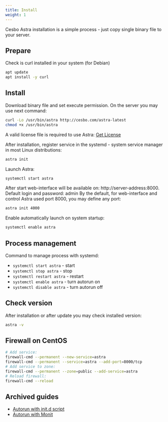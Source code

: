 ```yaml
---
title: Install
weight: 1
---
```


Cesbo Astra installation is a simple process - just copy single binary file to your server.

## Prepare

Check is curl installed in your system (for Debian)

```sh
apt update
apt install -y curl
```

## Install

Download binary file and set execute permission. On the server you may use next command:

```sh
curl -Lo /usr/bin/astra http://cesbo.com/astra-latest
chmod +x /usr/bin/astra
```

A valid license file is required to use Astra: [Get License](license/)

After installation, register service in the systemd - system service manager in most Linux distributions:

```sh
astra init
```

Launch Astra:

```sh
systemctl start astra
```

After start web-interface will be available on: http://server-address:8000. Default login and password: admin By the default, for web-interface and control Astra used port 8000, you may define any port:

```sh
astra init 4000
```

Enable automatically launch on system startup:

```sh
systemctl enable astra
```

## Process management

Command to manage process with systemd:

- `systemctl start astra` - start
- `systemctl stop astra` - stop
- `systemctl restart astra` - restart
- `systemctl enable astra` - turn autorun on
- `systemctl disable astra` - turn autorun off

## Check version

After installation or after update you may check installed version:

```sh
astra -v
```

## Firewall on CentOS

```sh
# Add service:
firewall-cmd --permanent --new-service=astra
firewall-cmd --permanent --service=astra --add-port=8000/tcp
# Add service to zone:
firewall-cmd --permanent --zone=public --add-service=astra
# Reload firewall:
firewall-cmd --reload
```

## Archived guides

- [Autorun with init.d script]()
- [Autorun with Monit]()
